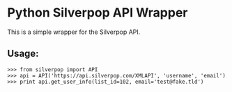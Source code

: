 # Python Silverpop API Wrapper

This is a simple wrapper for the Silverpop API.

## Usage:

    >>> from silverpop import API
    >>> api = API('https://api.silverpop.com/XMLAPI', 'username', 'email')
    >>> print api.get_user_info(list_id=102, email='test@fake.tld')